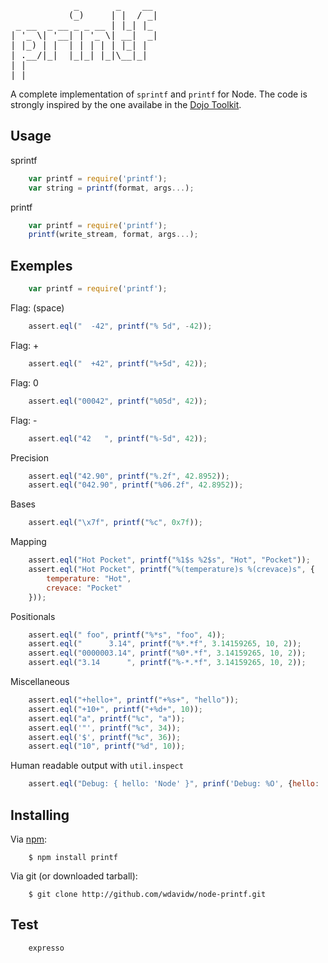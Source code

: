 
<pre>
            _       _    __ 
           (_)     | |  / _|
 _ __  _ __ _ _ __ | |_| |_ 
| '_ \| '__| | '_ \| __|  _|
| |_) | |  | | | | | |_| |  
| .__/|_|  |_|_| |_|\__|_|  
| |                         
|_| 
</pre>

A complete implementation of `sprintf` and `printf` for Node. The code is 
strongly inspired by the one availabe in the [Dojo Toolkit][dojo].

Usage
-----

sprintf

``` javascript
	var printf = require('printf');
	var string = printf(format, args...);
```

printf

``` javascript
	var printf = require('printf');
	printf(write_stream, format, args...);
```

Exemples
--------

``` javascript
	var printf = require('printf');
```
	
Flag: (space)

``` javascript
	assert.eql("  -42", printf("% 5d", -42));
```

Flag: +

``` javascript
	assert.eql("  +42", printf("%+5d", 42));
```

Flag: 0

``` javascript
	assert.eql("00042", printf("%05d", 42));
```

Flag: -

``` javascript
	assert.eql("42   ", printf("%-5d", 42));
```

Precision

``` javascript
	assert.eql("42.90", printf("%.2f", 42.8952));
	assert.eql("042.90", printf("%06.2f", 42.8952));
```

Bases

``` javascript
	assert.eql("\x7f", printf("%c", 0x7f));
```

Mapping

``` javascript
	assert.eql("Hot Pocket", printf("%1$s %2$s", "Hot", "Pocket"));
	assert.eql("Hot Pocket", printf("%(temperature)s %(crevace)s", {
		temperature: "Hot",
		crevace: "Pocket"
	}));
```

Positionals

``` javascript
	assert.eql(" foo", printf("%*s", "foo", 4));
	assert.eql("      3.14", printf("%*.*f", 3.14159265, 10, 2));
	assert.eql("0000003.14", printf("%0*.*f", 3.14159265, 10, 2));
	assert.eql("3.14      ", printf("%-*.*f", 3.14159265, 10, 2));
```

Miscellaneous

``` javascript
    assert.eql("+hello+", printf("+%s+", "hello"));
	assert.eql("+10+", printf("+%d+", 10));
	assert.eql("a", printf("%c", "a"));
	assert.eql('"', printf("%c", 34));
	assert.eql('$', printf("%c", 36));
	assert.eql("10", printf("%d", 10));
```

Human readable output with `util.inspect`

``` javascript
    assert.eql("Debug: { hello: 'Node' }", prinf('Debug: %O', {hello: 'Node'});
```

Installing
----------

Via [npm](http://github.com/isaacs/npm):

```
    $ npm install printf
```

Via git (or downloaded tarball):

```
    $ git clone http://github.com/wdavidw/node-printf.git
```

Test
----

```
	expresso
```


[dojo]: http://www.dojotoolkit.org  "The Dojo Toolkit"


